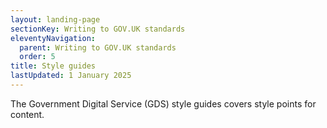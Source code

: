 ```yaml
---
layout: landing-page
sectionKey: Writing to GOV.UK standards
eleventyNavigation:
  parent: Writing to GOV.UK standards
  order: 5
title: Style guides
lastUpdated: 1 January 2025
---
```


The Government Digital Service (GDS) style guides covers style points for content.
